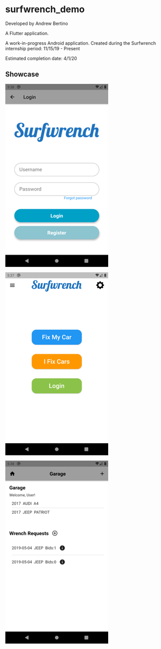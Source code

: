 # surfwrench_demo

Developed by Andrew Bertino

A Flutter application. 

A work-in-progress Android application. Created during the Surfwrench internship period: 11/15/19 - Present

Estimated completion date: 4/1/20

## Showcase

![](screenshots/login_page.png)

![](screenshots/menu_page.png)

![](screenshots/garage_page.png)



